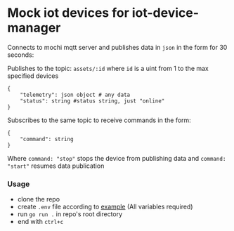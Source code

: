 # Mock iot devices for iot-device-manager

Connects to mochi mqtt server and publishes data in `json` in the form for 30 seconds:

Publishes to the topic: `assets/:id` where `id` is a uint from 1 to the max specified devices

```
{
    "telemetry": json object # any data
    "status": string #status string, just "online"
}
```

Subscribes to the same topic to receive commands in the form:

```
{
    "command": string
}
```

Where `command: "stop"` stops the device from publishing data and `command: "start"` resumes data publication

### Usage

- clone the repo
- create `.env` file according to [example](.env.example) (All variables required)
- run `go run .` in repo's root directory
- end with `ctrl+c`

